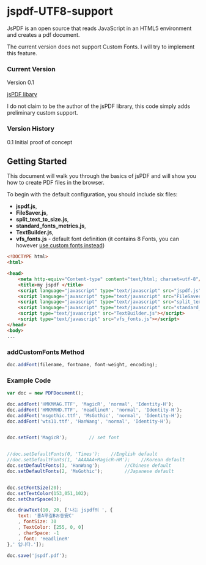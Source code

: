 # jspdf-UTF8-support

JsPDF is an open source that reads JavaScript in an HTML5 environment and creates a pdf document.

The current version does not support Custom Fonts. I will try to implement this feature.


### Current Version ##

Version 0.1

[jsPDF libary](http://parall.ax/products/jspdf) 

I do not claim to be the author of the jsPDF library, this code simply adds preliminary custom support.

### Version History ##

0.1 Initial proof of concept

## Getting Started

This document will walk you through the basics of jsPDF and will show you how to create PDF files in the browser.

To begin with the default configuration, you should include six files:

* **jspdf.js**,
* **FileSaver.js**,
* **split_text_to_size.js**,
* **standard_fonts_metrics.js**,
* **TextBuilder.js**,
* **vfs_fonts.js** - default font definition (it contains 8 Fonts, you can however [use custom fonts instead](https://github.com/bpampuch/pdfmake/wiki/Custom-Fonts---client-side))

```html
<!DOCTYPE html>
<html>

<head>
    <meta http-equiv="Content-type" content="text/html; charset=utf-8"/>
    <title>my jspdf </title>
    <script language="javascript" type="text/javascript" src="jspdf.js"></script>
    <script language="javascript" type="text/javascript" src="FileSaver.js"></script>
    <script language="javascript" type="text/javascript" src="split_text_to_size.js"></script>
    <script language="javascript" type="text/javascript" src="standard_fonts_metrics.js"></script>
    <script type="text/javascript" src="TextBuilder.js"></script>
    <script type="text/javascript" src="vfs_fonts.js"></script>
</head>
<body>
...
```

### addCustomFonts Method ##

```javascript
doc.addFont(filename, fontname, font-weight, encoding);


```

### Example Code ##

```javascript
var doc = new PDFDocument();

doc.addFont('HMKMMAG.TTF', 'MagicR', 'normal', 'Identity-H'); 
doc.addFont('HMKMRHD.TTF', 'HeadlineR', 'normal', 'Identity-H'); 
doc.addFont('msgothic.ttf', 'MsGothic', 'normal', 'Identity-H');    
doc.addFont('wts11.ttf', 'HanWang', 'normal', 'Identity-H');       


doc.setFont('MagicR');        // set font


//doc.setDefaultFonts(0, 'Times');    //English default
//doc.setDefaultFonts(1, 'AAAAAA+MagicR-HM');    //Korean default
doc.setDefaultFonts(3, 'HanWang');         //Chinese default
doc.setDefaultFonts(2, 'MsGothic');        //Japanese default


doc.setFontSize(20);
doc.setTextColor(153,051,102);
doc.setCharSpace(3);

doc.drawText(10, 20, ['나는 jspdf의 ', {
    text: '홍A平길Bお동安C'
    , fontSize: 30
    , TextColor: [255, 0, 0]
    , charSpace: -1
    , font: 'HeadlineR'
},' 입니다.']);

doc.save('jspdf.pdf');

```

